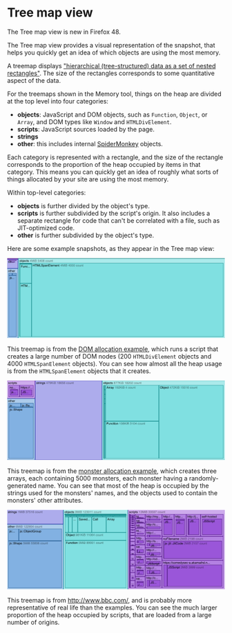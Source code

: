 # Tree map view

The Tree map view is new in Firefox 48.

The Tree map view provides a visual representation of the snapshot, that
helps you quickly get an idea of which objects are using the most
memory.

A treemap displays [\"hierarchical (tree-structured) data as a set of
nested rectangles\"](https://en.wikipedia.org/wiki/Treemapping). The
size of the rectangles corresponds to some quantitative aspect of the
data.

For the treemaps shown in the Memory tool, things on the heap are
divided at the top level into four categories:

-   **objects**: JavaScript and DOM objects, such as `Function`,
    `Object`, or `Array`, and DOM types like `Window` and
    `HTMLDivElement`.
-   **scripts**: JavaScript sources loaded by the page.
-   **strings**
-   **other**: this includes internal
    [SpiderMonkey](https://developer.mozilla.org/en-US/docs/Tools/Tools_Toolbox#settings/en-US/docs/Mozilla/Projects/SpiderMonkey) objects.

Each category is represented with a rectangle, and the size of the
rectangle corresponds to the proportion of the heap occupied by items in
that category. This means you can quickly get an idea of roughly what
sorts of things allocated by your site are using the most memory.

Within top-level categories:

-   **objects** is further divided by the object's type.
-   **scripts** is further subdivided by the script's origin. It also
    includes a separate rectangle for code that can't be correlated
    with a file, such as JIT-optimized code.
-   **other** is further subdivided by the object's type.

Here are some example snapshots, as they appear in the Tree map view:

![](../img/treemap-domnodes.png)

This treemap is from the [DOM allocation
example](DOM_allocation_example.md), which runs a
script that creates a large number of DOM nodes (200 `HTMLDivElement`
objects and 4000 `HTMLSpanElement` objects). You can see how almost all
the heap usage is from the `HTMLSpanElement` objects that it creates.

![](../img/treemap-monsters.png)

This treemap is from the [monster allocation
example](monster_example.md), which creates three
arrays, each containing 5000 monsters, each monster having a
randomly-generated name. You can see that most of the heap is occupied
by the strings used for the monsters' names, and the objects used to
contain the monsters' other attributes.

![](../img/treemap-bbc.png)

This treemap is from <http://www.bbc.com/>, and is probably more
representative of real life than the examples. You can see the much
larger proportion of the heap occupied by scripts, that are loaded from
a large number of origins.
